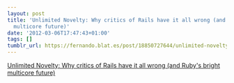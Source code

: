 ```yaml
---
layout: post
title: 'Unlimited Novelty: Why critics of Rails have it all wrong (and Ruby''s bright
  multicore future)'
date: '2012-03-06T17:47:43+01:00'
tags: []
tumblr_url: https://fernando.blat.es/post/18850727644/unlimited-novelty-why-critics-of-rails-have-it
---
```

[Unlimited Novelty: Why critics of Rails have it all wrong (and Ruby's bright multicore future)](http://www.unlimitednovelty.com/2012/03/why-critics-of-rails-have-it-all-wrong.html)  
